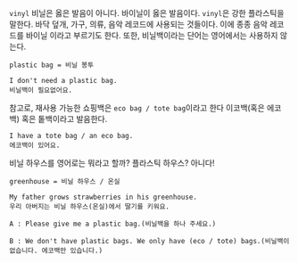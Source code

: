 `vinyl` 비닐은 옳은 발음이 아니다. 바이닐이 옳은 발음이다.
`vinyl`은 강한 플라스틱을 말한다. 바닥 덮개, 가구, 의류, 음악 레코드에 사용되는 것들이다.
이에 종종 음악 레코드를 바이닐 이라고 부르기도 한다.
또한, 비닐백이라는 단어는 영어에서는 사용하지 않는다.

```
plastic bag = 비닐 봉투
```

```
I don't need a plastic bag.
비닐백이 필요없어요.
```

참고로, 재사용 가능한 쇼핑백은 `eco bag / tote bag`이라고 한다
이코백(혹은 에코백) 혹은 톹백이라고 발음한다.

```
I have a tote bag / an eco bag.
에코백이 있어요.
```

비닐 하우스를 영어로는 뭐라고 할까?
플라스틱 하우스? 아니다!

```
greenhouse = 비닐 하우스 / 온실
```

```
My father grows strawberries in his greenhouse.
우리 아버지는 비닐 하우스(온실)에서 딸기를 키워요.
```

```
A : Please give me a plastic bag.(비닐백을 하나 주세요.)

B : We don't have plastic bags. We only have (eco / tote) bags.(비닐백이 없습니다. 에코백만 있습니다.)
```